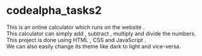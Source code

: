 # codealpha_tasks2
This is an online calculator which runs on the website .<br>
This calculator can simply add , subtract , multiply and divide the numbers.<br>
This project is done using HTML , CSS and JavaScript .<br>
We can also easily change its theme like dark to light and vice-versa.
